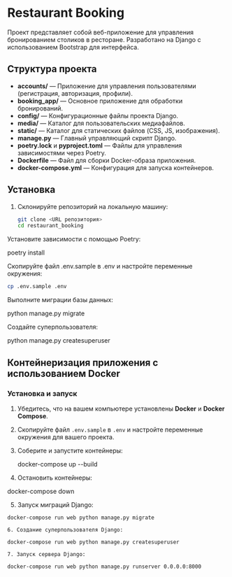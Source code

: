 # Restaurant Booking

Проект представляет собой веб-приложение для управления бронированием столиков в ресторане. Разработано на Django с использованием Bootstrap для интерфейса.

## Структура проекта

- **accounts/** — Приложение для управления пользователями (регистрация, авторизация, профили).
- **booking_app/** — Основное приложение для обработки бронирований.
- **config/** — Конфигурационные файлы проекта Django.
- **media/** — Каталог для пользовательских медиафайлов.
- **static/** — Каталог для статических файлов (CSS, JS, изображения).
- **manage.py** — Главный управляющий скрипт Django.
- **poetry.lock** и **pyproject.toml** — Файлы для управления зависимостями через Poetry.
- **Dockerfile** — Файл для сборки Docker-образа приложения.
- **docker-compose.yml** — Конфигурация для запуска контейнеров.

## Установка

1. Склонируйте репозиторий на локальную машину:
   ```bash
   git clone <URL репозитория>
   cd restaurant_booking

Установите зависимости с помощью Poetry:

poetry install

Скопируйте файл .env.sample в .env и настройте переменные окружения:

```bash
cp .env.sample .env
```

Выполните миграции базы данных:

python manage.py migrate

Создайте суперпользователя:

python manage.py createsuperuser



## Контейнеризация приложения с использованием Docker

### Установка и запуск

1. Убедитесь, что на вашем компьютере установлены **Docker** и **Docker Compose**.

2. Скопируйте файл `.env.sample` в `.env` и настройте переменные окружения для вашего проекта.

3. Соберите и запустите контейнеры:
   
   docker-compose up --build
   
4. Остановить контейнеры:

docker-compose down

5. Запуск миграций Django:
```
docker-compose run web python manage.py migrate

6. Создание суперпользователя Django:

docker-compose run web python manage.py createsuperuser

7. Запуск сервера Django:

docker-compose run web python manage.py runserver 0.0.0.0:8000